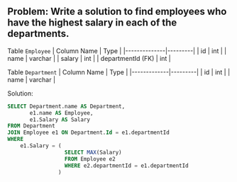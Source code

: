 **Problem**: Write a solution to find employees who have the highest salary in each of the departments.
---
  Table `Employee`
| Column Name  | Type    |
|--------------|---------|
| id           | int     |
| name         | varchar |
| salary       | int     |
| departmentId (FK) | int     |
<br>

Table `Department`
| Column Name | Type    |
|-------------|---------|
| id          | int     |
| name        | varchar |

Solution:
```sql
SELECT Department.name AS Department,
       e1.name AS Employee,
       e1.Salary AS Salary
FROM Department
JOIN Employee e1 ON Department.Id = e1.departmentId
WHERE
    e1.Salary = (
                  SELECT MAX(Salary)
                  FROM Employee e2
                  WHERE e2.departmentId = e1.departmentId
                )
